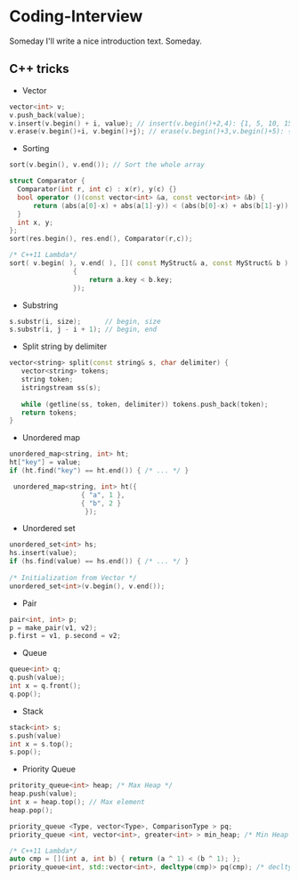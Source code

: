 # Coding-Interview

Someday I'll write a nice introduction text. Someday.

## C++ tricks
* Vector
``` cpp
vector<int> v;
v.push_back(value);
v.insert(v.begin() + i, value); // insert(v.begin()+2,4): {1, 5, 10, 15} => {1, 5, 4, 10, 15} 
v.erase(v.begin()+i, v.begin()+j); // erase(v.begin()+3,v.begin()+5): {0, 1, 2, 3, 4, 5, 6} => {0, 1, 2, 5, 6}
  ```
* Sorting
``` cpp
sort(v.begin(), v.end()); // Sort the whole array

struct Comparator {
  Comparator(int r, int c) : x(r), y(c) {}
  bool operator ()(const vector<int> &a, const vector<int> &b) {
	  return (abs(a[0]-x) + abs(a[1]-y)) < (abs(b[0]-x) + abs(b[1]-y));
  }
  int x, y;
};
sort(res.begin(), res.end(), Comparator(r,c));

/* C++11 Lambda*/
sort( v.begin( ), v.end( ), []( const MyStruct& a, const MyStruct& b )
				{
   					return a.key < b.key;
				});
  ```
  
* Substring
``` cpp
s.substr(i, size);      // begin, size
s.substr(i, j - i + 1); // begin, end
  ```
* Split string by delimiter
``` cpp
vector<string> split(const string& s, char delimiter) {
   vector<string> tokens;
   string token;
   istringstream ss(s);
   
   while (getline(ss, token, delimiter)) tokens.push_back(token);
   return tokens;
}
  ```

* Unordered map
``` cpp
unordered_map<string, int> ht;
ht["key"] = value;
if (ht.find("key") == ht.end()) { /* ... */ }

 unordered_map<string, int> ht({
				  { "a", 1 },
				  { "b", 2 }
  	  	  	       });
  ```
* Unordered set
``` cpp
unordered_set<int> hs;
hs.insert(value);
if (hs.find(value) == hs.end()) { /* ... */ }
 
/* Initialization from Vector */
unordered_set<int>(v.begin(), v.end());
 ```
 
* Pair
``` cpp
pair<int, int> p;
p = make_pair(v1, v2);
p.first = v1, p.second = v2;
  ```
 * Queue
 ``` cpp
queue<int> q;
q.push(value);
int x = q.front();
q.pop();
  ```
 * Stack
 ``` cpp
stack<int> s;
s.push(value)
int x = s.top();
s.pop();
 ```
 
 * Priority Queue 
 ``` cpp
 pritority_queue<int> heap; /* Max Heap */
 heap.push(value);
 int x = heap.top(); // Max element
 heap.pop();

 priority_queue <Type, vector<Type>, ComparisonType > pq;
 priority_queue <int, vector<int>, greater<int> > min_heap; /* Min Heap */
 
 /* C++11 Lambda*/
 auto cmp = [](int a, int b) { return (a ^ 1) < (b ^ 1); };
 priority_queue<int, std::vector<int>, decltype(cmp)> pq(cmp); /* decltype evaluates the type of a expression */
  
 ```
